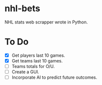 # nhl-bets
NHL stats web scrapper wrote in Python.

# To Do
- [x] Get players last 10 games.
- [x] Get teams last 10 games.
- [ ] Teams totals for O/U.
- [ ] Create a GUI.
- [ ] Incorporate AI to predict future outcomes.
